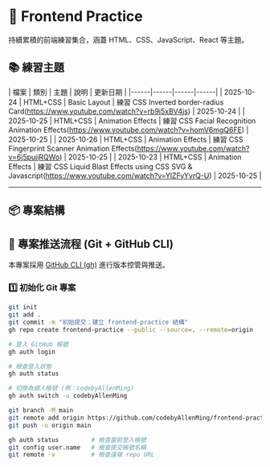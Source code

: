 # 🧱 Frontend Practice

持續累積的前端練習集合，涵蓋 HTML、CSS、JavaScript、React 等主題。

## 📚 練習主題
| 檔案 | 類別 | 主題 | 說明 | 更新日期 |
|------|------|------|------|
| 2025-10-24 | HTML+CSS | Basic Layout | 練習 CSS Inverted border-radius Card(https://www.youtube.com/watch?v=rb9i5xBV4js) | 2025-10-24 |
| 2025-10-25 | HTML+CSS | Animation Effects | 練習 CSS Facial Recognition Animation Effects(https://www.youtube.com/watch?v=homV6mgQ6FE) | 2025-10-25 |
| 2025-10-26 | HTML+CSS | Animation Effects | 練習 CSS Fingerprint Scanner Animation Effects(https://www.youtube.com/watch?v=6j5pujjRQWo) | 2025-10-25 |
| 2025-10-23 | HTML+CSS | Animation Effects | 練習 CSS Liquid Blast Effects using CSS SVG & Javascript(https://www.youtube.com/watch?v=YlZFyYvrQ-U) | 2025-10-25 |

---

## 📦 專案結構


## 🚀 專案推送流程 (Git + GitHub CLI)

本專案採用 [GitHub CLI (gh)](https://cli.github.com/) 進行版本控管與推送。

### 1️⃣ 初始化 Git 專案
```bash
git init
git add .
git commit -m "初始提交：建立 frontend-practice 結構"
gh repo create frontend-practice --public --source=. --remote=origin

# 登入 GitHub 帳號
gh auth login

# 檢查登入狀態
gh auth status

# 切換為個人帳號 (例：codebyAllenMing)
gh auth switch -u codebyAllenMing

git branch -M main
git remote add origin https://github.com/codebyAllenMing/frontend-practice.git
git push -u origin main

gh auth status         # 檢查當前登入帳號
git config user.name   # 檢查提交帳號名稱
git remote -v          # 檢查遠端 repo URL
